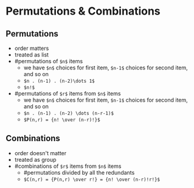 # Permutations & Combinations

## Permutations

* order matters
* treated as list
* #permutations of `$n$` items
    * we have `$n$` choices for first item, `$n-1$` choices for second item, and so on
    * `$n . (n-1) . (n-2)\dots 1$`
    * `$n!$`
* #permutations of `$r$` items from `$n$` items
    * we have `$n$` choices for first item, `$n-1$` choices for second item, and so on
    * `$n . (n-1) . (n-2) \dots (n-r-1)$`
    * `$P(n,r) = {n! \over (n-r)!}$`


## Combinations

* order doesn't matter
* treated as group
* #combinations of `$r$` items from `$n$` items
    * #permutations divided by all the redundants
    * `$C(n,r) = {P(n,r) \over r!} = {n! \over (n-r)!r!}$`
